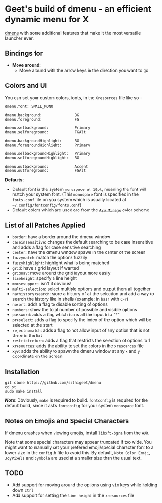 # Geet's build of dmenu - an efficient dynamic menu for X

[dmenu](https://tools.suckless.org/dmenu) with some additional features that make it the most versatile launcher ever.

## Bindings for

- **Move around**:
  - Move around with the arrow keys in the direction you want to go

## Colors and UI

You can set your custom colors, fonts, in the `Xresources` file like so -

```
dmenu.font: SMALL_MONO

dmenu.background:               BG
dmenu.foreground:               FG

dmenu.selbackground:            Primary
dmenu.selforeground:            FGAlt

dmenu.backgroundHighlight:      BG
dmenu.foregroundHighlight:      Primary

dmenu.selbackgroundHighlight:   Primary
dmenu.selforegroundHighlight:   BG

dmenu.outbackground:            Accent
dmenu.outforeground:            FGAlt
```

**Defaults**:

- Default font is the system `monospace at 18pt`, meaning the font will match your system font. (This `monospace` font is specified in the `fonts.conf` file on you system which is usually located at `~/.config/fontconfig/fonts.conf`)
- Default colors which are used are from the [`Ayu Mirage`](https://github.com/ayu-theme/ayu-colors) color scheme

## List of all Patches Applied

- `border`: have a border around the dmenu window
- `caseinsensitive`: changes the default searching to be case insensitive and adds a flag for case sensitive searching
- `center`: have the dmenu window spawn in the center of the screen
- `fuzzymatch`: match the options fuzzily
- `fuzzyhighlight`: highlight what is being matched
- `grid`: have a grid layout if wanted
- `gridnav`: move around the grid layout more easily
- `lineheight`: specify a line height
- `mousesupport`: isn't it obvious!
- `multi-selection`: select multiple options and output them all together
- `navhistory+search`: store a history of all the selection and add a way to search the history like in shells (example: in `bash` with `C-r`)
- `nosort`: adds a flag to disable sorting of options
- `numbers`: show the total number of possible and visible options
- `password`: adds a flag which turns all the input into "\*"
- `preselect`: adds a flag to specify the index of the option which will be selected at the start
- `rejectnomatch`: adds a flag to not allow input of any option that is not there in the list
- `restrictreturn`: adds a flag that restricts the selection of options to 1
- `xresources`: adds the ability to set the colors in the `xresources` file
- `xyw`: adds the ability to spawn the dmenu window at any `x` and `y` coordinate on the screen

## Installation

```
git clone https://github.com/sethigeet/dmenu
cd st
sudo make install
```

**_Note_**: Obviously, `make` is required to build. `fontconfig` is required for the default build, since it asks `fontconfig` for your system `monospace` font.

## Notes on Emojis and Special Characters

If dmenu crashes when viewing emojis, install [`libxft-bgra`](https://aur.archlinux.org/packages/libxft-bgra/) from the `AUR`.

Note that some special characters may appear truncated if too wide. You might want to manually set your prefered emoji/special character font to a lower size in the `config.h` file to avoid this. By default, `Noto Color Emoji`, `JoyPixels` and `Symbola` are used at a smaller size than the usual text.

## TODO

- Add support for moving around the options using `vim` keys while holding down `ctrl`
- Add support for setting the `line height` in the `xresources` file
